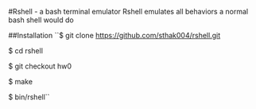 #Rshell - a bash terminal emulator
Rshell emulates all behaviors a normal bash shell would do

##Installation
``$ git clone https://github.com/sthak004/rshell.git

$ cd rshell

$ git checkout hw0

$ make

$ bin/rshell``
